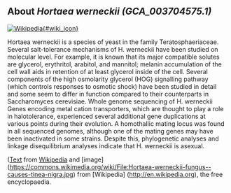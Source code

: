 
About *Hortaea werneckii (GCA\_003704575.1)* 
--------------------------------------------------------------

[![Wikipedia](/img/wikipedia_logo_v2_en.png){#wiki_icon}](http://en.wikipedia.org/wiki/Hortaea_werneckii)

Hortaea werneckii is a species of yeast in the family Teratosphaeriaceae.
Several salt-tolerance mechanisms of H. werneckii have been studied on molecular
level. For example, it is known that its major compatible solutes are glycerol,
erythritol, arabitol, and mannitol; melanin accumulation of the cell wall aids
in retention of at least glycerol inside of the cell. Several components of the
high osmolarity glycerol (HOG) signalling pathway (which controls responses to
osmotic shock) have been studied in detail and some seem to differ in function
compared to their counterparts in Saccharomyces cerevisiae.
Whole genome sequencing of H. werneckii Genes encoding metal cation
transporters, which are thought to play a role in halotolerance, experienced
several additional gene duplications at various points during their evolution.
A homothallic mating locus was found in all sequenced genomes, although one of
the mating genes may have been inactivated in some strains. Despite this,
phylogenetic analyses and linkage disequilibrium analyses indicate that H.
werneckii is asexual.

([Text](http://en.wikipedia.org/wiki/Hortaea_werneckii) from [Wikipedia](http://en.wikipedia.org/) 
and [image] (https://commons.wikimedia.org/wiki/File:Hortaea-werneckii-fungus--causes-tinea-nigra.jpg) from [Wikipedia] (http://en.wikipedia.org), the free encyclopaedia.
